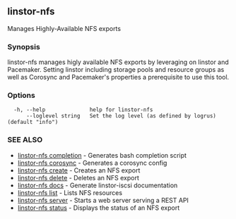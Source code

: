 ## linstor-nfs

Manages Highly-Available NFS exports

### Synopsis

linstor-nfs manages higly available NFS exports by leveraging on linstor
and Pacemaker. Setting linstor including storage pools and resource groups
as well as Corosync and Pacemaker's properties a prerequisite to use this tool.

### Options

```
  -h, --help              help for linstor-nfs
      --loglevel string   Set the log level (as defined by logrus) (default "info")
```

### SEE ALSO

* [linstor-nfs completion](linstor-nfs_completion.md)	 - Generates bash completion script
* [linstor-nfs corosync](linstor-nfs_corosync.md)	 - Generates a corosync config
* [linstor-nfs create](linstor-nfs_create.md)	 - Creates an NFS export
* [linstor-nfs delete](linstor-nfs_delete.md)	 - Deletes an NFS export
* [linstor-nfs docs](linstor-nfs_docs.md)	 - Generate linstor-iscsi documentation
* [linstor-nfs list](linstor-nfs_list.md)	 - Lists NFS resources
* [linstor-nfs server](linstor-nfs_server.md)	 - Starts a web server serving a REST API
* [linstor-nfs status](linstor-nfs_status.md)	 - Displays the status of an NFS export

